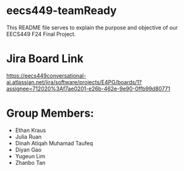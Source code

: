 # eecs449-teamReady
This README file serves to explain the purpose and objective of our EECS449 F24 Final Project.

# Jira Board Link
https://eecs449conversational-ai.atlassian.net/jira/software/projects/E4PG/boards/1?assignee=712020%3Af7ae0201-e26b-462e-9e90-0ffb99d80771

# Group Members:
- Ethan Kraus
- Julia Ruan
- Dinah Atiqah Muhamad Taufeq
- Diyan Gao
- Yugeun Lim
- Zhanbo Tan
